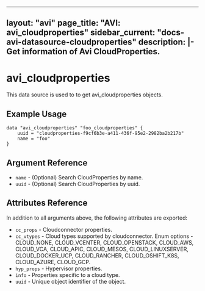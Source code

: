 <!--
    Copyright 2021 VMware, Inc.
    SPDX-License-Identifier: Mozilla Public License 2.0
-->
---
layout: "avi"
page_title: "AVI: avi_cloudproperties"
sidebar_current: "docs-avi-datasource-cloudproperties"
description: |-
  Get information of Avi CloudProperties.
---

# avi_cloudproperties

This data source is used to to get avi_cloudproperties objects.

## Example Usage

```hcl
data "avi_cloudproperties" "foo_cloudproperties" {
    uuid = "cloudproperties-f9cf6b3e-a411-436f-95e2-2982ba2b217b"
    name = "foo"
}
```

## Argument Reference

* `name` - (Optional) Search CloudProperties by name.
* `uuid` - (Optional) Search CloudProperties by uuid.

## Attributes Reference

In addition to all arguments above, the following attributes are exported:

* `cc_props` - Cloudconnector properties.
* `cc_vtypes` - Cloud types supported by cloudconnector. Enum options - CLOUD_NONE, CLOUD_VCENTER, CLOUD_OPENSTACK, CLOUD_AWS, CLOUD_VCA, CLOUD_APIC, CLOUD_MESOS, CLOUD_LINUXSERVER, CLOUD_DOCKER_UCP, CLOUD_RANCHER, CLOUD_OSHIFT_K8S, CLOUD_AZURE, CLOUD_GCP.
* `hyp_props` - Hypervisor properties.
* `info` - Properties specific to a cloud type.
* `uuid` - Unique object identifier of the object.

